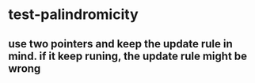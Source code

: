 # test-palindromicity

## use two pointers and keep the update rule in mind. if it keep runing, the update rule might be wrong


